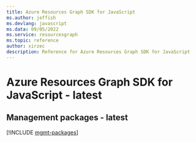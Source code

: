 ```yaml
---
title: Azure Resources Graph SDK for JavaScript
ms.author: jeffish
ms.devlang: javascript
ms.data: 09/05/2022
ms.service: resourcesgraph
ms.topic: reference
author: xirzec
description: Reference for Azure Resources Graph SDK for JavaScript
---
```

# Azure Resources Graph SDK for JavaScript - latest

## Management packages - latest
[!INCLUDE [mgmt-packages](resources-graph-mgmt-index.md)]
